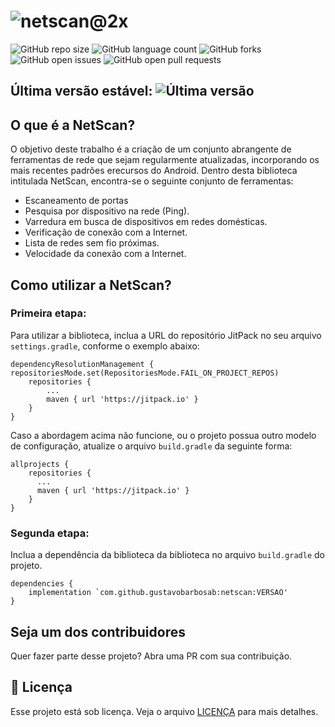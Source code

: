 # ![netscan@2x](https://github.com/gustavobarbosab/netscan/assets/11272342/7878c286-759f-40f6-8b4d-ddd1f48e4954)


![GitHub repo size](https://img.shields.io/github/repo-size/gustavobarbosab/netscan?style=for-the-badgee)
![GitHub language count](https://img.shields.io/github/languages/count/gustavobarbosab/netscan?style=for-the-badgee)
![GitHub forks](https://img.shields.io/github/forks/gustavobarbosab/netscan?style=for-the-badgee)
![GitHub open issues](https://img.shields.io/bitbucket/issues/gustavobarbosab/netscan?style=for-the-badgee)
![GitHub open pull requests](https://img.shields.io/bitbucket/pr-raw/gustavobarbosab/netscan?style=for-the-badgee)

## Última versão estável: ![Última versão](https://img.shields.io/github/v/release/gustavobarbosab/netscan?include_prereleases&style=flat-square)

## O que é a NetScan?

O objetivo deste trabalho é a criação de um conjunto abrangente de ferramentas de rede que sejam regularmente atualizadas, incorporando os mais recentes padrões erecursos do Android. Dentro desta biblioteca intitulada NetScan, encontra-se o seguinte conjunto de ferramentas:

- Escaneamento de portas
- Pesquisa por dispositivo na rede (Ping).
- Varredura em busca de dispositivos em redes domésticas.
- Verificação de conexão com a Internet.
- Lista de redes sem fio próximas.
- Velocidade da conexão com a Internet.

## Como utilizar a NetScan?

### Primeira etapa:
Para utilizar a biblioteca, inclua a URL do repositório JitPack no seu arquivo `settings.gradle`, conforme o exemplo abaixo:
```
dependencyResolutionManagement {
repositoriesMode.set(RepositoriesMode.FAIL_ON_PROJECT_REPOS)
    repositories {
        ...
        maven { url 'https://jitpack.io' }
    }
}
```
Caso a abordagem acima não funcione, ou o projeto possua outro modelo de configuração, atualize o arquivo `build.gradle` da seguinte forma:
```
allprojects {
    repositories {
	  ...
	  maven { url 'https://jitpack.io' }
    }
}
```

### Segunda etapa:

Inclua a dependência da biblioteca da biblioteca no arquivo `build.gradle` do projeto.

```
dependencies {
    implementation `com.github.gustavobarbosab:netscan:VERSAO'
}
```

## Seja um dos contribuidores<br>

Quer fazer parte desse projeto? Abra uma PR com sua contribuição.

## 📝 Licença

Esse projeto está sob licença. Veja o arquivo [LICENÇA](LICENSE.md) para mais detalhes.





